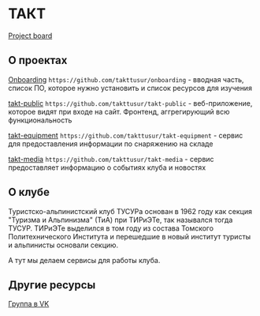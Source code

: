 # ТАКТ
[Project board](https://github.com/orgs/takttusur/projects/3)

## О проектах
[Onboarding](https://github.com/takttusur/onboarding) `https://github.com/takttusur/onboarding` - вводная часть, список ПО, которое нужно установить и список ресурсов для изучения

[takt-public](https://github.com/takttusur/takt-public) `https://github.com/takttusur/takt-public` - веб-приложение, которое видят при входе на сайт. Фронтенд, аггрегирующий всю функциональность

[takt-equipment](https://github.com/takttusur/takt-equipment) `https://github.com/takttusur/takt-equipment` - сервис для предоставления информации по снаряжению на складе

[takt-media](https://github.com/takttusur/takt-media) `https://github.com/takttusur/takt-media` - сервис предоставляет информацию о событиях клуба и новостях

## О клубе
Туристско-альпинистский клуб ТУСУРа основан в 1962 году как секция "Туризма и Альпинизма" (ТиА) при ТИРиЭТе, так назывался тогда ТУСУР. ТИРиЭТе выделился в том году из состава Томского Политехнического Института и перешедшие в новый институт туристы и альпинисты основали секцию.

А тут мы делаем сервисы для работы клуба.

## Другие ресурсы
[Группа в VK](https://vk.com/takt_tusur)
